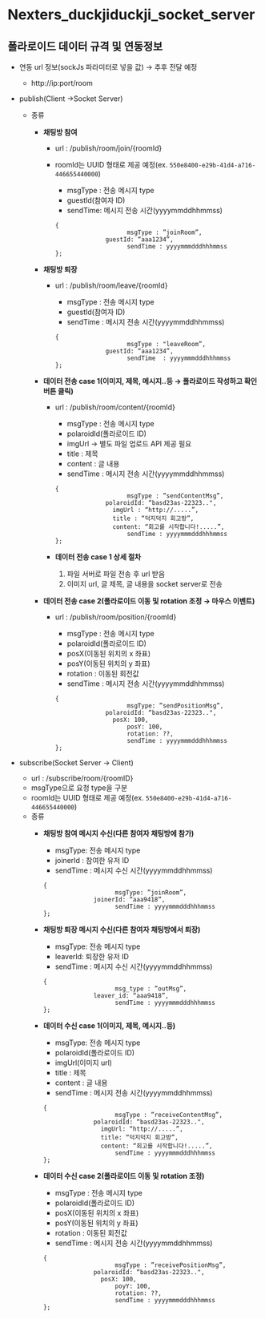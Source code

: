 # Nexters_duckjiduckji_socket_server

## **폴라로이드 데이터 규격 및 연동정보**

- 연동 url 정보(sockJs 파라미터로 넣을 값) → 추후 전달 예정
    - http://ip:port/room
- publish(Client →Socket Server)
    - 종류
        - **채팅방 참여**
            - url : /publish/room/join/{roomId}
            - roomId는 UUID 형태로 제공 예정(ex. `550e8400-e29b-41d4-a716-446655440000`)
                - msgType : 전송 메시지 type
                - guestId(참여자 ID)
                - sendTime: 메시지 전송 시간(yyyymmddhhmmss)
                
                ```
                {
                				 	msgType : ”joinRoom”,
                		      guestId: “aaa1234”,
                					sendTime : yyyymmmdddhhhmmss        
                };
                ```
                
        - **채팅방 퇴장**
            - url : /publish/room/leave/{roomId}
                - msgType : 전송 메시지 type
                - guestId(참여자 ID)
                - sendTime  : 메시지 전송 시간(yyyymmddhhmmss)
                
                ```
                {
                				 	msgType : "leaveRoom”,
                		      guestId: “aaa1234”,
                					sendTime  : yyyymmmdddhhhmmss        
                };
                ```
                
        - **데이터 전송 case 1(이미지, 제목, 메시지..등 → 폴라로이드 작성하고 확인버튼 클릭)**
            - url : /publish/room/content/{roomId}
                - msgType : 전송 메시지 type
                - polaroidId(폴라로이드 ID)
                - imgUrl → 별도 파일 업로드 API 제공 필요
                - title : 제목
                - content : 글 내용
                - sendTime : 메시지 전송 시간(yyyymmddhhmmss)
                
                ```
                {
                					msgType : ”sendContentMsg”,
                		      polaroidId: “basd23as-22323..",
                			    imgUrl : “http://.....”,
                			    title : “덕지덕지 회고방”,
                			    content: “회고를 시작합니다!.....”,
                					sendTime : yyyymmmdddhhhmmss        
                };
                ```
                
            - **데이터 전송 case 1 상세 절차**
                1. 파일 서버로 파일 전송 후 url 받음
                2. 이미지 url, 글 제목, 글 내용을 socket server로 전송
        
         
        
        - **데이터 전송 case 2(폴라로이드 이동 및 rotation 조정 → 마우스 이벤트)**
            - url : /publish/room/position/{roomId}
                - msgType : 전송 메시지 type
                - polaroidId(폴라로이드 ID)
                - posX(이동된 위치의 x 좌표)
                - posY(이동된 위치의 y 좌표)
                - rotation : 이동된 회전값
                - sendTime : 메시지 전송 시간(yyyymmddhhmmss)
                
                ```
                {
                					msgType: ”sendPositionMsg”,
                		      polaroidId: “basd23as-22323..",
                			    posX: 100,
                 					posY: 100,
                					rotation: ??,
                					sendTime : yyyymmmdddhhhmmss        
                };
                ```
                

- subscribe(Socket Server → Client)
    - url : /subscribe/room/{roomID}
    - msgType으로 요청 type을 구분
    - roomId는 UUID 형태로 제공 예정(ex. `550e8400-e29b-41d4-a716-446655440000`)
    - 종류
        - **채팅방 참여 메시지 수신(다른 참여자 채팅방에 참가)**
            - msgType: 전송 메시지 type
            - joinerId :  참여한 유저 ID
            - sendTime : 메시지 수신 시간(yyyymmddhhmmss)
            
            ```
            {
            					msgType: ”joinRoom”,
            		      joinerId: “aaa9418”,
            					sendTime : yyyymmmdddhhhmmss        
            };
            ```
            
        - **채팅방 퇴장 메시지 수신(다른 참여자 채팅방에서 퇴장)**
            - msgType: 전송 메시지 type
            - leaverId:  퇴장한 유저 ID
            - sendTime : 메시지 수신 시간(yyyymmddhhmmss)
            
            ```
            {
            					msg_type : ”outMsg”,
            		      leaver_id: “aaa9418”,
            					sendTime : yyyymmmdddhhhmmss        
            };
            ```
            
        - **데이터 수신 case 1(이미지, 제목, 메시지..등)**
            - msgType: 전송 메시지 type
            - polaroidId(폴라로이드 ID)
            - imgUrl(이미지 url)
            - title : 제목
            - content : 글 내용
            - sendTime : 메시지 전송 시간(yyyymmddhhmmss)
            
            ```
            {
            					msgType : ”receiveContentMsg”,
            		      polaroidId: “basd23as-22323..",
            			    imgUrl: “http://.....”,
            			    title: “덕지덕지 회고방”,
            			    content: “회고를 시작합니다!.....”,
            					sendTime : yyyymmmdddhhhmmss        
            };
            ```
            
        - **데이터 수신 case 2(폴라로이드 이동 및 rotation 조정)**
            - msgType : 전송 메시지 type
            - polaroidId(폴라로이드 ID)
            - posX(이동된 위치의 x 좌표)
            - posY(이동된 위치의 y 좌표)
            - rotation : 이동된 회전값
            - sendTime : 메시지 전송 시간(yyyymmddhhmmss)
            
            ```
            {
            					msgType : ”receivePositionMsg”,
            		      polaroidId: “basd23as-22323..",
            			    posX: 100,
             					poyY: 100,
            					rotation: ??,
            					sendTime : yyyymmmdddhhhmmss        
            };
            ```
